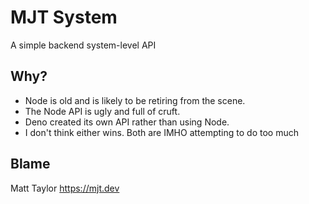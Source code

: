 # MJT System

A simple backend system-level API

## Why?

- Node is old and is likely to be retiring from the scene.
- The Node API is ugly and full of cruft.
- Deno created its own API rather than using Node.
- I don't think either wins. Both are IMHO attempting to do too much

## Blame
Matt Taylor https://mjt.dev